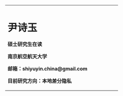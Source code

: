 <table boder="0">
  <tr>
    <td width="75%">
      <h1>尹诗玉</h1>
      <p><b>硕士研究生在读</b></p>
      <p><b>南京航空航天大学</b></p>
      <p><b>邮箱：shiyuyin.china@gmail.com</b></p>
      <p><b>目前研究方向：本地差分隐私</b></p>
    </td>
  </tr>
</table>
